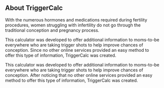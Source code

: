 <h2 className="text-center">About TriggerCalc</h2>
          <p className="par">
          With the numerous hormones and medications required during fertility procedures, women struggling with infertility do not go through the traditional conception and pregnancy process. 
          </p>
          <p className="par">
          This calculator was developed to offer additional information to moms-to-be everywhere who are taking trigger shots to help improve chances of conception. Since no other online services provided an easy method to offer this type of information, TriggerCalc was created.
          </p>
          <p className="par">
          This calculator was developed to offer additional information to moms-to-be everywhere who are taking trigger shots to help improve chances of conception. After noticing that no other online services provided an easy method to offer this type of information, TriggerCalc was created.
          </p>
